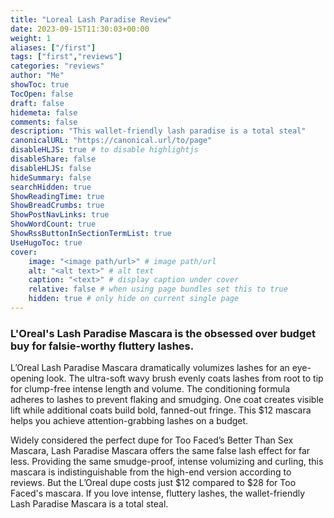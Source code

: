 ```yaml
---
title: "Loreal Lash Paradise Review"
date: 2023-09-15T11:30:03+00:00
weight: 1
aliases: ["/first"]
tags: ["first","reviews"]
categories: "reviews"
author: "Me"
showToc: true
TocOpen: false
draft: false
hidemeta: false
comments: false
description: "This wallet-friendly lash paradise is a total steal"
canonicalURL: "https://canonical.url/to/page"
disableHLJS: true # to disable highlightjs
disableShare: false
disableHLJS: false
hideSummary: false
searchHidden: true
ShowReadingTime: true
ShowBreadCrumbs: true
ShowPostNavLinks: true
ShowWordCount: true
ShowRssButtonInSectionTermList: true
UseHugoToc: true
cover:
    image: "<image path/url>" # image path/url
    alt: "<alt text>" # alt text
    caption: "<text>" # display caption under cover
    relative: false # when using page bundles set this to true
    hidden: true # only hide on current single page
---
```

### L'Oreal's Lash Paradise Mascara is the obsessed over budget buy for falsie-worthy fluttery lashes.

L’Oreal Lash Paradise Mascara dramatically volumizes lashes for an eye-opening look. The ultra-soft wavy brush evenly coats lashes from root to tip for clump-free intense length and volume. The conditioning formula adheres to lashes to prevent flaking and smudging. One coat creates visible lift while additional coats build bold, fanned-out fringe. This $12 mascara helps you achieve attention-grabbing lashes on a budget.

Widely considered the perfect dupe for Too Faced’s Better Than Sex Mascara, Lash Paradise Mascara offers the same false lash effect for far less. Providing the same smudge-proof, intense volumizing and curling, this mascara is indistinguishable from the high-end version according to reviews. But the L’Oreal dupe costs just $12 compared to $28 for Too Faced's mascara. If you love intense, fluttery lashes, the wallet-friendly Lash Paradise Mascara is a total steal.